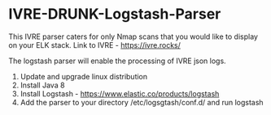 # IVRE-DRUNK-Logstash-Parser
This IVRE parser caters for only Nmap scans that you would like to display on your ELK stack.
Link to IVRE - https://ivre.rocks/ 

The logstash parser will enable the processing of IVRE json logs.

1. Update and upgrade linux distribution
2. Install Java 8
3. Install Logstash - https://www.elastic.co/products/logstash
4. Add the parser to your directory /etc/logsgtash/conf.d/ and run logstash
